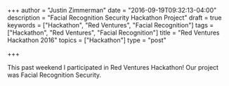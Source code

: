 +++
author = "Justin Zimmerman"
date = "2016-09-19T09:32:13-04:00"
description = "Facial Recognition Security Hackathon Project"
draft = true
keywords = ["Hackathon", "Red Ventures", "Facial Recognition"]
tags = ["Hackathon", "Red Ventures", "Facial Recognition"]
title = "Red Ventures Hackathon 2016"
topics = ["Hackathon"]
type = "post"

+++

This past weekend I participated in Red Ventures Hackathon! Our project was Facial Recognition Security.


